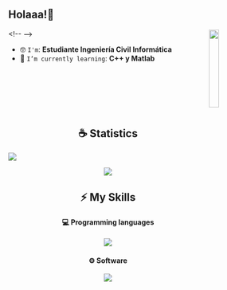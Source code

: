 <h2>Holaaa!👋</h2>

\<!-- <img align='right' src='https://github-readme-stats.vercel.app/api/top-langs/?username=StaCKm29&theme=radical' width='20%'>  \-->

* 🤓 `I'm`: **Estudiante Ingeniería Civil Informática**
* 👾 `I’m currently learning`: **C++ y Matlab**

<br/>
<br/>
<br/>
<br/>
<br/>

<h2 align="center">☕ Statistics</h2>

![](https://github-readme-activity-graph.vercel.app/graph?username=StaCKm29&theme=react-dark)

<p align="center">
    <img src="https://github-profile-trophy.vercel.app/?username=StaCKm29&theme=tokyonight"/>
</p>

<h2 align="center">⚡ My Skills</h2>

<h4 align="center">💻 Programming languages</h4>

<p align="center">
  <a href="https://skillicons.dev">
    <img src="https://skillicons.dev/icons?i=c,cpp,java,py,matlab&perline=12" />
  </a>
</p>

<h4 align="center">⚙ Software</h4>

<p align="center">
  <a href="https://skillicons.dev">
    <img src="https://skillicons.dev/icons?i=git,github,idea,clion,pycharm,bash,linux&perline=12" />

  </a>
</p>
